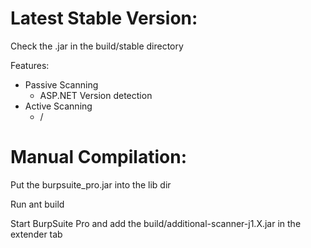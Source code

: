 Latest Stable Version:
======================

Check the .jar in the build/stable directory

Features:

- Passive Scanning
  - ASP.NET Version detection
- Active Scanning
  - /

Manual Compilation:
=================== 

Put the burpsuite_pro.jar into the lib dir

Run ant build

Start BurpSuite Pro and add the build/additional-scanner-j1.X.jar in the extender tab
